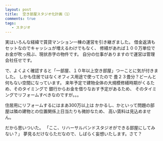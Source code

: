 ```yaml
---
layout: post
title:  空き部屋スタジオ化計画（1）
comments: true
tags:
   - スタジオ
---
```

実はいろんな経緯で賃貸マンション一棟の運営を引き継ぎました。
借金返済もセットなのでキャッシュが増えるわけでもなく、
修繕があれば１００万単位でお金が吹っ飛ぶ、現状赤字の物件です。
自分の仕事がありますので運営は管理会社任せです。

で、よくよく確認すると「一部屋、１０年以上空き部屋」つーことに気が付きました。
しかも住居ではなくオフィス用途で使ってたので
畳２３畳分？どーんと何もない空間になっています。
来年予定で建物全体の大規模修繕時期がくるため、そのタイミングで
銀行からお金を借りなおす予定があるため、
そのタイミングでリフォームすべきなのですが。。。

住居用にリフォームするにはまあ300万以上は
かかるし、かといって問題の部屋は隣の建物との位置関係上日当たりも微妙なため、
高い賃料は見込めません。

だから思いついた。
「ここ、リハーサルバンドスタジオができる部屋にしてみない？」
夢見るだけならただなので、しばらく妄想いたします。さて？